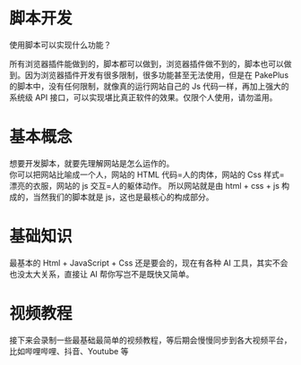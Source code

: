 # 脚本开发

使用脚本可以实现什么功能？

所有浏览器插件能做到的，脚本都可以做到，浏览器插件做不到的，脚本也可以做到。因为浏览器插件开发有很多限制，很多功能甚至无法使用，但是在 PakePlus 的脚本中，没有任何限制，就像真的运行网站自己的 Js 代码一样，再加上强大的系统级 API 接口，可以实现堪比真正软件的效果。仅限个人使用，请勿滥用。

# 基本概念

想要开发脚本，就要先理解网站是怎么运作的。  
你可以把网站比喻成一个人，网站的 HTML 代码=人的肉体，网站的 Css 样式=漂亮的衣服，网站的 js 交互=人的躯体动作。
所以网站就是由 html + css + js 构成的，当然我们的脚本就是 js，这也是最核心的构成部分。

# 基础知识

最基本的 Html + JavaScript + Css 还是要会的，现在有各种 AI 工具，其实不会也没太大关系，直接让 AI 帮你写岂不是既快又简单。

# 视频教程

接下来会录制一些最基础最简单的视频教程，等后期会慢慢同步到各大视频平台，比如哔哩哔哩、抖音、Youtube 等
